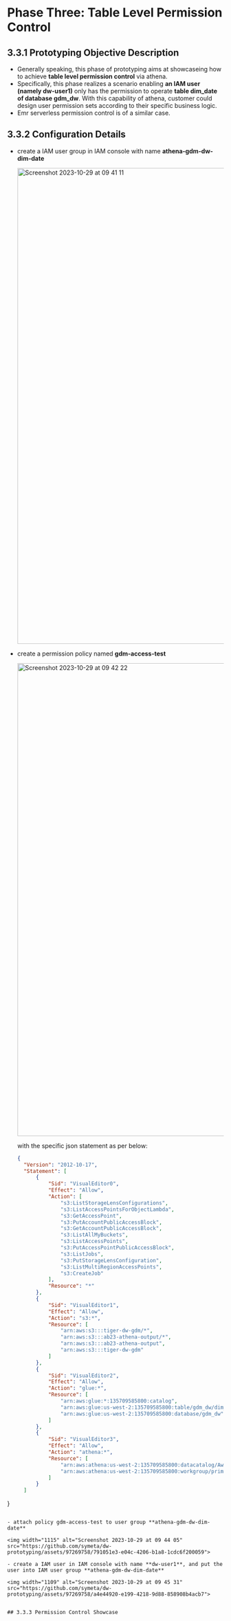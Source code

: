 # Phase Three: Table Level Permission Control

## 3.3.1 Prototyping Objective Description
- Generally speaking, this phase of prototyping aims at showcaseing how to achieve **table level permission control** via athena.
- Specifically, this phase realizes a scenario enabling **an IAM user (namely dw-user1)** only has the permission to operate **table dim_date of database gdm_dw**. With this capability of athena, customer could design user permission sets according to their specific business logic.
- Emr serverless permission control is of a similar case.

## 3.3.2 Configuration Details
- create a IAM user group in IAM console with name **athena-gdm-dw-dim-date**

  <img width="1108" alt="Screenshot 2023-10-29 at 09 41 11" src="https://github.com/symeta/dw-prototyping/assets/97269758/5dfda7a0-a102-4476-a46a-3ed88c337a6e">

- create a permission policy named **gdm-access-test**
  
  <img width="1101" alt="Screenshot 2023-10-29 at 09 42 22" src="https://github.com/symeta/dw-prototyping/assets/97269758/313a96d7-89ad-4512-bdf1-8c5bae8252fb">

  with the specific json statement as per below:
  ```json
  {
    "Version": "2012-10-17",
    "Statement": [
        {
            "Sid": "VisualEditor0",
            "Effect": "Allow",
            "Action": [
                "s3:ListStorageLensConfigurations",
                "s3:ListAccessPointsForObjectLambda",
                "s3:GetAccessPoint",
                "s3:PutAccountPublicAccessBlock",
                "s3:GetAccountPublicAccessBlock",
                "s3:ListAllMyBuckets",
                "s3:ListAccessPoints",
                "s3:PutAccessPointPublicAccessBlock",
                "s3:ListJobs",
                "s3:PutStorageLensConfiguration",
                "s3:ListMultiRegionAccessPoints",
                "s3:CreateJob"
            ],
            "Resource": "*"
        },
        {
            "Sid": "VisualEditor1",
            "Effect": "Allow",
            "Action": "s3:*",
            "Resource": [
                "arn:aws:s3:::tiger-dw-gdm/*",
                "arn:aws:s3:::ab23-athena-output/*",
                "arn:aws:s3:::ab23-athena-output",
                "arn:aws:s3:::tiger-dw-gdm"
            ]
        },
        {
            "Sid": "VisualEditor2",
            "Effect": "Allow",
            "Action": "glue:*",
            "Resource": [
                "arn:aws:glue:*:135709585800:catalog",
                "arn:aws:glue:us-west-2:135709585800:table/gdm_dw/dim_date",
                "arn:aws:glue:us-west-2:135709585800:database/gdm_dw"
            ]
        },
        {
            "Sid": "VisualEditor3",
            "Effect": "Allow",
            "Action": "athena:*",
            "Resource": [
                "arn:aws:athena:us-west-2:135709585800:datacatalog/AwsDataCatalog",
                "arn:aws:athena:us-west-2:135709585800:workgroup/primary"
            ]
        }
    ]
}
  ```
  
- attach policy gdm-access-test to user group **athena-gdm-dw-dim-date**

  <img width="1115" alt="Screenshot 2023-10-29 at 09 44 05" src="https://github.com/symeta/dw-prototyping/assets/97269758/791051e3-e04c-4206-b1a8-1cdc6f200059">

- create a IAM user in IAM console with name **dw-user1**, and put the user into IAM user group **athena-gdm-dw-dim-date**

  <img width="1109" alt="Screenshot 2023-10-29 at 09 45 31" src="https://github.com/symeta/dw-prototyping/assets/97269758/a4e44920-e199-4218-9d88-858908b4acb7">


## 3.3.3 Permission Control Showcase



